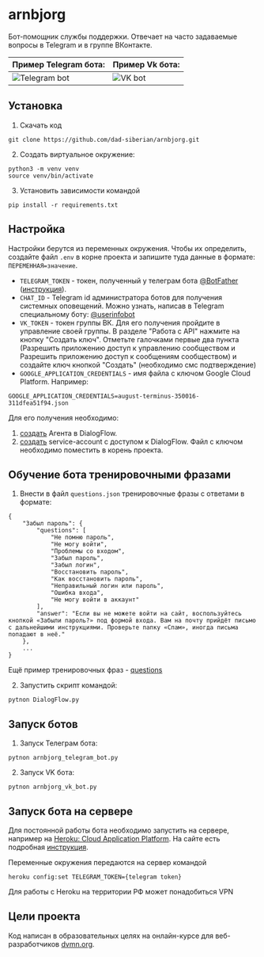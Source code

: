 # arnbjorg

Бот-помощник службы поддержки. Отвечает на часто задаваемые вопросы в Telegram и в группе ВКонтакте.

|Пример Telegram бота:|Пример Vk бота:|
|--|--|
|![Telegram bot](https://dvmn.org/filer/canonical/1569214094/323/)|![VK bot](https://dvmn.org/filer/canonical/1569214089/322/)|


## Установка

1. Скачать код

```
git clone https://github.com/dad-siberian/arnbjorg.git

```

2. Создать виртуальное окружение:

```
python3 -m venv venv
source venv/bin/activate
```

3. Установить зависимости командой

```
pip install -r requirements.txt
```

## Настройка

Настройки берутся из переменных окружения. Чтобы их определить, создайте файл `.env` в корне проекта и запишите туда данные в формате: `ПЕРЕМЕННАЯ=значение`.

- `TELEGRAM_TOKEN` - токен, полученный у телеграм бота [@BotFather](https://telegram.me/BotFather) ([инструкция](https://botcreators.ru/blog/kak-sozdat-svoego-bota-v-botfather/)).
- `CHAT_ID` - Telegram id администратора ботов для получения системных оповещений. Можно узнать, написав в Telegram специальному боту: [@userinfobot](https://t.me/userinfobot)
- `VK_TOKEN` - токен группы ВК. Для его получения пройдите в управление своей группы. В разделе "Работа с API" нажмите на кнопку "Создать ключ". Отметьте галочками первые два пункта (Разрешить приложению доступ к управлению сообществом и Разрешить приложению доступ к сообщениям сообществом) и создайте ключ кнопкой "Создать" (необходимо смс подтверждение)
- `GOOGLE_APPLICATION_CREDENTIALS` - имя файла с ключом Google Cloud Platform.
  Например:

```
GOOGLE_APPLICATION_CREDENTIALS=august-terminus-350016-311dfea51f94.json
```

Для его получения необходимо:

1. [создать](https://cloud.google.com/dialogflow/es/docs/quick/build-agent) Агента в DialogFlow.
2. [создать](https://cloud.google.com/dialogflow/es/docs/quick/setup) service-account с доступом к DialogFlow. Файл с ключом необходимо поместить в корень проекта.

## Обучение бота тренировочными фразами

1. Внести в файл `questions.json` тренировочные фразы с ответами в формате:

```
{
    "Забыл пароль": {
        "questions": [
            "Не помню пароль",
            "Не могу войти",
            "Проблемы со входом",
            "Забыл пароль",
            "Забыл логин",
            "Восстановить пароль",
            "Как восстановить пароль",
            "Неправильный логин или пароль",
            "Ошибка входа",
            "Не могу войти в аккаунт"
        ],
        "answer": "Если вы не можете войти на сайт, воспользуйтесь кнопкой «Забыли пароль?» под формой входа. Вам на почту прийдёт письмо с дальнейшими инструкциями. Проверьте папку «Спам», иногда письма попадают в неё."
    },
    ...
}
```

Ещё пример тренировочных фраз - [questions](https://dvmn.org/media/filer_public/a7/db/a7db66c0-1259-4dac-9726-2d1fa9c44f20/questions.json)

2. Запустить скрипт командой:

```
pytnon DialogFlow.py
```

## Запуск ботов

1. Запуск Телеграм бота:

```
pytnon arnbjorg_telegram_bot.py
```

2. Запуск VK бота:

```
pytnon arnbjorg_vk_bot.py
```

## Запуск бота на сервере

Для постоянной работы бота необходимо запустить на сервере, например на [Heroku: Cloud Application Platform](https://www.heroku.com).
На сайте есть подробная [инструкция](https://devcenter.heroku.com/articles/getting-started-with-python).


Переменные окружения передаются на сервер командой
```
heroku config:set TELEGRAM_TOKEN={telegram token}
```

Для работы с Heroku на территории РФ может понадобиться VPN

## Цели проекта

Код написан в образовательных целях на онлайн-курсе для веб-разработчиков [dvmn.org](https://dvmn.org/).
